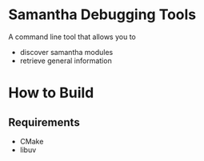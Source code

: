 # Samantha Debugging Tools
A command line tool that allows you to 
- discover samantha modules
- retrieve general information

# How to Build
## Requirements
- CMake
- libuv
